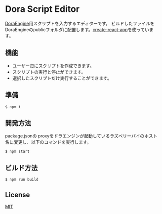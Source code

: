 # Dora Script Editor

[DoraEngine](https://github.com/yamagame/dora-engine)用スクリプトを入力するエディターです。
ビルドしたファイルをDoraEngineのpublicフォルダに配置します。[create-react-app](https://github.com/facebook/create-react-app)を使っています。

## 機能

- ユーザー毎にスクリプトを作成できます。
- スクリプトの実行と停止ができます。
- 選択したスクリプトだけ実行することができます。

## 準備

```
$ npm i
```

## 開発方法

package.jsonの proxyをドラエンジンが起動しているラズベリーパイのホスト名に変更し、以下のコマンドを実行します。

```
$ npm start
```

## ビルド方法

```
$ npm run build
```

## License

[MIT](LICENSE)
